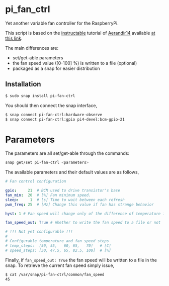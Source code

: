 # pi_fan_ctrl

Yet another variable fan controller for the RaspberryPi.

This script is based on the [instructable][instructable] tutorial of
[Aerandir14][Aerandir14] available [at this link][tutorial].

The main differences are:
-  set/get-able parameters
-  the fan speed value ([0-100] %) is written to a file (optional)
-  packaged as a snap for easier distribution

## Installation

```bash
$ sudo snap install pi-fan-ctrl
```
You should then connect the snap interface,
```bash
$ snap connect pi-fan-ctrl:hardware-observe
$ snap connect pi-fan-ctrl:gpio pi4-devel:bcm-gpio-21
```

# Parameters

The parameters are all set/get-able through the commands:
```bash
snap get/set pi-fan-ctrl <parameters>
```
The available parameters and their default values are as follows,
```yaml
# Fan control configuration

gpio:     21  # BCM used to drive transistor's base
fan_min:  20  # [%] Fan minimum speed.
sleep:     1  # [s] Time to wait between each refresh
pwm_freq: 25  # [Hz] Change this value if fan has strange behavior

hyst: 1 # Fan speed will change only of the difference of temperature is higher than hysteresis

fan_speed_out: True # Whether to write the fan speed to a file or not

# !!! Not yet configurable !!!
#
# Configurable temperature and fan speed steps
# temp_steps:  [50, 55,   60, 65,   70]   # [C]
# speed_steps: [30, 47.5, 65, 82.5, 100]  # [%]
```

Finally, if `fan_speed_out: True` the fan speed will be written to a file
in the snap. To retrieve the current fan speed simply issue,
```bash
$ cat /var/snap/pi-fan-ctrl/common/fan_speed
45
```

[//]: # (URLs)

[instructable]: https://www.instructables.com/
[Aerandir14]: https://www.instructables.com/member/Aerandir14/
[tutorial]: https://www.instructables.com/id/PWM-Regulated-Fan-Based-on-CPU-Temperature-for-Ras/
